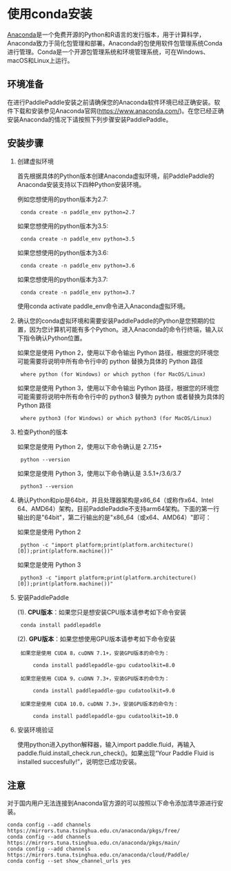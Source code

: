 # **使用conda安装**

[Anaconda](https://www.anaconda.com/)是一个免费开源的Python和R语言的发行版本，用于计算科学，Anaconda致力于简化包管理和部署。Anaconda的包使用软件包管理系统Conda进行管理。Conda是一个开源包管理系统和环境管理系统，可在Windows、macOS和Linux上运行。

## 环境准备

在进行PaddlePaddle安装之前请确保您的Anaconda软件环境已经正确安装。软件下载和安装参见Anaconda官网(https://www.anaconda.com/)。在您已经正确安装Anaconda的情况下请按照下列步骤安装PaddlePaddle。

## 安装步骤

1. 创建虚拟环境

    首先根据具体的Python版本创建Anaconda虚拟环境，前PaddlePaddle的Anaconda安装支持以下四种Python安装环境。

    例如您想使用的python版本为2.7:

        conda create -n paddle_env python=2.7

    如果您想使用的python版本为3.5:

        conda create -n paddle_env python=3.5

    如果您想使用的python版本为3.6:

        conda create -n paddle_env python=3.6

    如果您想使用的python版本为3.7:

        conda create -n paddle_env python=3.7

    使用conda activate paddle_env命令进入Anaconda虚拟环境。

2. 确认您的conda虚拟环境和需要安装PaddlePaddle的Python是您预期的位置，因为您计算机可能有多个Python。进入Anaconda的命令行终端，输入以下指令确认Python位置。

    如果您是使用 Python 2，使用以下命令输出 Python 路径，根据您的环境您可能需要将说明中所有命令行中的 python 替换为具体的 Python 路径

        where python (for Windows) or which python (for MacOS/Linux)

    如果您是使用 Python 3，使用以下命令输出 Python 路径，根据您的环境您可能需要将说明中所有命令行中的 python3 替换为 python 或者替换为具体的 Python 路径

        where python3 (for Windows) or which python3 (for MacOS/Linux)

3. 检查Python的版本

    如果您是使用 Python 2，使用以下命令确认是 2.7.15+
    
        python --version

    如果您是使用 Python 3，使用以下命令确认是 3.5.1+/3.6/3.7
    
        python3 --version

4. 确认Python和pip是64bit，并且处理器架构是x86_64（或称作x64、Intel 64、AMD64）架构，目前PaddlePaddle不支持arm64架构。下面的第一行输出的是"64bit"，第二行输出的是"x86_64（或x64、AMD64）"即可：

    如果您是使用 Python 2

        python -c "import platform;print(platform.architecture()[0]);print(platform.machine())"

    如果您是使用 Python 3
    
        python3 -c "import platform;print(platform.architecture()[0]);print(platform.machine())"

5. 安装PaddlePaddle

    (1). **CPU版本**：如果您只是想安装CPU版本请参考如下命令安装

        conda install paddlepaddle

    (2). **GPU版本**：如果您想使用GPU版本请参考如下命令安装 

        如果您是使用 CUDA 8，cuDNN 7.1+，安装GPU版本的命令为：
    
            conda install paddlepaddle-gpu cudatoolkit=8.0

        如果您是使用 CUDA 9，cuDNN 7.3+，安装GPU版本的命令为：
    
            conda install paddlepaddle-gpu cudatoolkit=9.0
        
        如果您是使用 CUDA 10.0，cuDNN 7.3+，安装GPU版本的命令为：
    
            conda install paddlepaddle-gpu cudatoolkit=10.0

6. 安装环境验证

    使用python进入python解释器，输入import paddle.fluid，再输入 paddle.fluid.install_check.run_check()。如果出现“Your Paddle Fluid is installed succesfully!”，说明您已成功安装。

## 注意

对于国内用户无法连接到Anaconda官方源的可以按照以下命令添加清华源进行安装。

    conda config --add channels https://mirrors.tuna.tsinghua.edu.cn/anaconda/pkgs/free/
    conda config --add channels https://mirrors.tuna.tsinghua.edu.cn/anaconda/pkgs/main/
    conda config --add channels https://mirrors.tuna.tsinghua.edu.cn/anaconda/cloud/Paddle/
    conda config --set show_channel_urls yes
